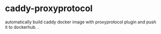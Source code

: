 # caddy-proxyprotocol

automatically build caddy docker image with proxyprotocol plugin and push it to dockerhub.
.
